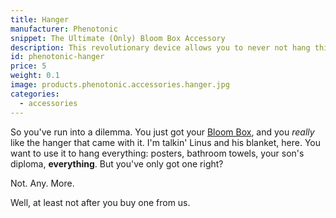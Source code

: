 ```yaml
---
title: Hanger
manufacturer: Phenotonic
snippet: The Ultimate (Only) Bloom Box Accessory
description: This revolutionary device allows you to never not hang things again.
id: phenotonic-hanger
price: 5
weight: 0.1
image: products.phenotonic.accessories.hanger.jpg
categories:
  - accessories
---
```


So you've run into a dilemma. You just got your [Bloom Box](/store/bloom-box), and you *really* like the hanger that came with it. I'm talkin' Linus and his blanket, here. You want to use it to hang everything: posters, bathroom towels, your son's diploma, **everything**. But you've only got one right?

Not. Any. More.

Well, at least not after you buy one from us.

